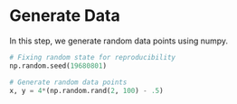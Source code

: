 # Generate Data

In this step, we generate random data points using numpy.

```python
# Fixing random state for reproducibility
np.random.seed(19680801)

# Generate random data points
x, y = 4*(np.random.rand(2, 100) - .5)
```
